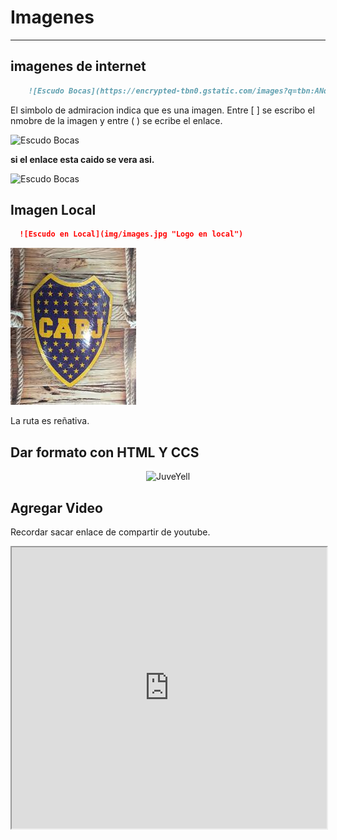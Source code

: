 # Imagenes

---

## imagenes de internet

```md
    ![Escudo Bocas](https://encrypted-tbn0.gstatic.com/images?q=tbn:ANd9GcRKXEQ1iw2Ww6aU86qe1GSdXdszW_rTNQSDhg&usqp=CAU)
```

El simbolo de admiracion indica que es una imagen. Entre [ ] se escribo el nmobre de la imagen y entre ( ) se ecribe el enlace. 

![Escudo Bocas](https://encrypted-tbn0.gstatic.com/images?q=tbn:ANd9GcRKXEQ1iw2Ww6aU86qe1GSdXdszW_rTNQSDhg&usqp=CAU "logo de internet")

**si el enlace esta caido se vera asi.**

![Escudo Bocas](https://)

## Imagen Local

```markdown
  ![Escudo en Local](img/images.jpg "Logo en local")
```

![Escudo en Local](img/images.jpg "Logo en local")

La ruta es reñativa.

## Dar formato con HTML Y CCS

<div style = 'text-align:center;'>
        <img src="https://pbs.twimg.com/media/EiAAHfoU4AADis4?format=jpg&name=small" alt="JuveYell" width="300px">
</div>

## Agregar Video

Recordar sacar enlace de compartir de youtube.



<iframe name="marco" width="100%" height="450"
  src="https://w.soundcloud.com/player/?url=https%3A//api.soundcloud.com/tracks/38289724&visual=true">
</iframe>
